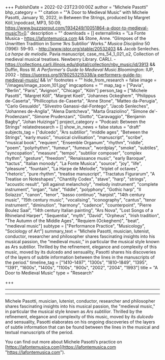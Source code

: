 +++
PublishDate = 2022-02-23T23:00:00Z
author = "Michele Pasotti"
bhp_category = ""
citation = "\"A Door to Medieval Music” with Michele Pasotti, January 10, 2022, in Between the Strings, produced by Margret Köll,\npodcast, MP3, 50:09, https://www.buzzsprout.com/1934249/10051864-a-door-to-medieval-music?t=0."
description = ""
downloads = []
externallinks = "La Fonte Musica - https://lafontemusica.com && Stone, Anne. “Glimpses of the Unwritten Tradition in Some ‘Ars Subtilior’ Works.” <i>Musica Disciplina</i> 50 (1996): 59–93. - http://www.jstor.org/stable/20532403 && Jacob Senleches. <i>La harpe de melodie</i>. Pavia manuscript, case_ms_54_1_021_o2, Collection of medieval musical treatises. Newberry Library. CARLI. -  https://collections.carli.illinois.edu/digital/collection/nby_music/id/3913 && Duffin, Ross W. <i>A Performer's Guide to Medieval Music</i>.Bloomington: IUP, 2002 - https://iupress.org/9780253215338/a-performers-guide-to-medieval-music/ && \n"
footnotes = ""
hide_from_research = false
image = "/images/image_zoom_101.jpg"
imgcaptions = ""
map_tag = ["Pavia", "Berlin", "Paris", "Avignon", "Chicago", "Köln"]
person_tag = ["Michele Pasotti", "Margret Köll", "Margret Koell", "Johannes Ockeghem", "Philippus de-Caserta", "Phillicoptus de-Caserta", "Anne Stone", "Matteo da-Perugia", "Carlo Gesualdo", "Silvestro Ganassi-dal-Fontego", "Jacob Senleches", "Johannes de-Anglia", "Alena Dantcheva", "Marta Graziolino", "Simone de'-Prodenzani", "Simone Prudenzani", "Giotto", "Caravaggio", "Benjamin Bagby", "Johan Huizinga"]
project_category = "Podcast: Between the Strings"
relatedresearch = []
show_in_news = false
status = "draft"
subjects_tag = ["dulcedo", "Ars subtilior", "middle ages", "Between the Strings", "early music", "musical civilisation", "manuscript", "scribe", "musical book", "requiem", "Ensemble Organum", "rhythm", "riddle", "poem", "polyrhythm", "fumeur", "fumeux", "wordplay", "smoke", "subtiles", "syncopation", "measure", "tempo", "subtilior composer", "complex rhythm", "gesture", "freedom", "Renaissance music", "early Baroque", "tactus", "Italian monody", "La Fonte Musica", "source", "joy", "life", "pleasure", "fountain", "La Harpe de Melodie", "triplet of octaves", "rhetoric", "pure rhythm", "treatise manuscript", "Tractatus Figurarum", "A Treatise on Noteshapes", "Chantilly Codex", "stave", "harp", "strings", "acoustic result", "pill against melancholy", "melody instrument", "complete instrument", "organ", "lute", "fiddle", "polyphony", "Gothic harp", "Il Solazzo", "canon", "tenor", "basso continuo", "harpist", "14th century music", "15th century music", "vocalising", "iconography", "cantus", "tenor instrument", "diminution", "harmony", "cadence", "counterpoint", "Pierre Boulez Saal", "14th century Italian painting", "Ars Nova", "Lost Songs of a Rhineland Harper", "Sequentia", "myth", "David", "Orpheus", "Irish tradition", "The Autumn of the Middle Ages", "Requiem (Ockeghem)", "beat", "medieval music"]
subtype = ["Performance Practice", "Musicology", "Sociology of Art"]
summary_text = "Michele Pasotti, musician, lutenist, conductor, researcher and philosopher shares fascinating insights into his musical passion, the “medieval music,” in particular the musical style known as Ars subtilior. Thrilled by the refinement, elegance and complexity of this music, moved by its dulcedo and sensuality, Pasotti shares his discoveries of the layers of subtle information between the lines in the manuscripts of the period."
timeline_tag = ["1410–1497", "1300s", "1810–1849", "1395", "1391", "1600s", "1400s", "1100s", "900s", "2002", "2004", "1993"]
title = "A Door to Medieval Music"
type = "Research"

+++
***

<div id="buzzsprout-player-10051864"></div><script src="https://www.buzzsprout.com/1934249/10051864-a-door-to-medieval-music.js?container_id=buzzsprout-player-10051864&player=small" type="text/javascript" charset="utf-8"></script>

***

Michele Pasotti, musician, lutenist, conductor, researcher and philosopher shares fascinating insights into his musical passion, the "medieval music," in particular the musical style known as _Ars subtilior_. Thrilled by the refinement, elegance and complexity of this music, moved by its _dulcedo_ and sensuality, Pasotti elaborates on his ongoing discoveries of the layers of subtle information that can be found between the lines in the musical and textual manuscripts of the period.

You can find out more about Michele Pasotti’s practice on [https://lafontemusica.com](https://lafontemusica.com "https://lafontemusica.com").
